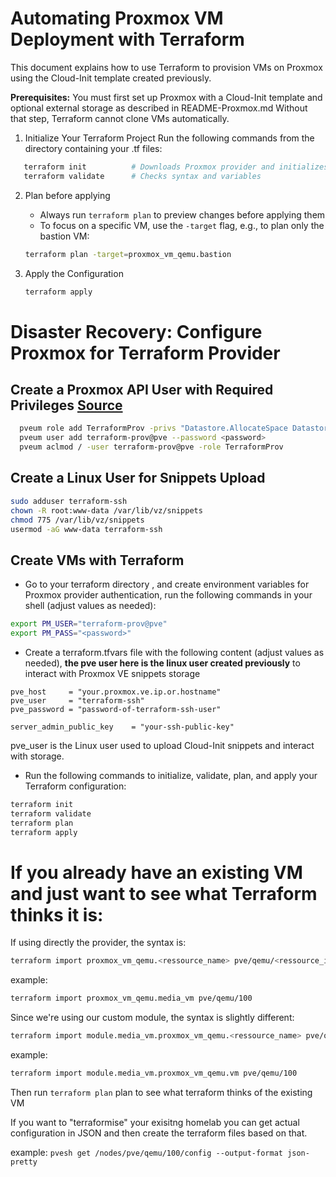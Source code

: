 # Automating Proxmox VM Deployment with Terraform

This document explains how to use Terraform to provision VMs on Proxmox using the Cloud-Init template created previously.

**Prerequisites:** You must first set up Proxmox with a Cloud-Init template and optional external storage as described in
README-Proxmox.md
Without that step, Terraform cannot clone VMs automatically.

1. Initialize Your Terraform Project
   Run the following commands from the directory containing your .tf files:
```bash
   terraform init          # Downloads Proxmox provider and initializes backend
   terraform validate      # Checks syntax and variables
```

2. Plan before applying
    * Always run `terraform plan` to preview changes before applying them
    * To focus on a specific VM, use the `-target` flag, e.g., to plan only the bastion VM:
    ```bash
    terraform plan -target=proxmox_vm_qemu.bastion
    ```
   
3. Apply the Configuration
   ```bash
   terraform apply
   ```

# Disaster Recovery: Configure Proxmox for Terraform Provider

## Create a Proxmox API User with Required Privileges [Source](https://registry.terraform.io/providers/Telmate/proxmox/latest/docs#creating-the-proxmox-user-and-role-for-terraform)
```bash 
  pveum role add TerraformProv -privs "Datastore.AllocateSpace Datastore.AllocateTemplate Datastore.Audit Pool.Allocate Sys.Audit Sys.Console Sys.Modify VM.Allocate VM.Audit VM.Clone VM.Config.CDROM VM.Config.Cloudinit VM.Config.CPU VM.Config.Disk VM.Config.HWType VM.Config.Memory VM.Config.Network VM.Config.Options VM.Migrate VM.Monitor VM.PowerMgmt SDN.Use"
  pveum user add terraform-prov@pve --password <password>
  pveum aclmod / -user terraform-prov@pve -role TerraformProv
```

## Create a Linux User for Snippets Upload
```bash 
sudo adduser terraform-ssh
chown -R root:www-data /var/lib/vz/snippets
chmod 775 /var/lib/vz/snippets
usermod -aG www-data terraform-ssh
```

## Create VMs with Terraform

* Go to your terraform directory , and create environment variables for Proxmox provider authentication, run the following commands in your shell (adjust values as needed):
```bash 
export PM_USER="terraform-prov@pve"
export PM_PASS="<password>"
```

* Create a terraform.tfvars file with the following content (adjust values as needed), **the pve user here is the linux user created previously** to interact with Proxmox VE snippets storage
```hcl
pve_host     = "your.proxmox.ve.ip.or.hostname"
pve_user     = "terraform-ssh"
pve_password = "password-of-terraform-ssh-user"

server_admin_public_key    = "your-ssh-public-key"
```
pve_user is the Linux user used to upload Cloud-Init snippets and interact with storage.

* Run the following commands to initialize, validate, plan, and apply your Terraform configuration:
```bash
terraform init
terraform validate
terraform plan
terraform apply
```


# If you already have an existing VM and just want to see what Terraform thinks it is:

If using directly the provider, the syntax is:
```bash
terraform import proxmox_vm_qemu.<ressource_name> pve/qemu/<ressource_id_on_proxmox>
```
example: 
```bash
terraform import proxmox_vm_qemu.media_vm pve/qemu/100
```

Since we're using our custom module, the syntax is slightly different:
```bash
terraform import module.media_vm.proxmox_vm_qemu.<ressource_name> pve/qemu/<ressource_id_on_proxmox>
```
example:
```bash
terraform import module.media_vm.proxmox_vm_qemu.vm pve/qemu/100
```

Then run `terraform plan` plan to see what terraform thinks of the existing VM


If you want to "terraformise" your exisitng homelab you can get actual configuration in JSON and then create the terraform files based on that.

example: `pvesh get /nodes/pve/qemu/100/config --output-format json-pretty`

